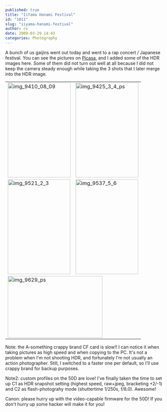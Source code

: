 ```yaml
---
published: true
title: "IiYama Hanami Festival"
id: "1011"
slug: "iiyama-hanami-festival"
author: rv
date: 2009-03-29 14:43
categories: Photography
---
```

A bunch of us gaijins went out today and went to a rap concert / Japanese festival. You can see the pictures on <a href="http://picasaweb.google.co.jp/rv7021/IiYamaMatsuri" target="_blank">Picasa</a>, and I added some of the HDR images here. Some of them did not turn out well at all because I did not keep the camera steady enough while taking the 3 shots that I later merge into the HDR image. 
<table border="0">
<tbody>
<tr>
<td><a href="https://s3.amazonaws.com/cfwblog/uploads/2009/03/img_9410_08_09.jpg"><img class="aligncenter size-medium wp-image-1012" title="img_9410_08_09" src="https://s3.amazonaws.com/cfwblog/uploads/2009/03/img_9410_08_09.jpg?w=199" alt="img_9410_08_09" width="199" height="300" /></a></td>
<td><a href="https://s3.amazonaws.com/cfwblog/uploads/2009/03/img_9425_3_4_ps.jpg"><img class="aligncenter size-medium wp-image-1013" title="img_9425_3_4_ps" src="https://s3.amazonaws.com/cfwblog/uploads/2009/03/img_9425_3_4_ps.jpg?w=199" alt="img_9425_3_4_ps" width="199" height="300" /></a></td>
</tr>
<tr>
<td><a href="https://s3.amazonaws.com/cfwblog/uploads/2009/03/img_9521_2_3.jpg"><img class="aligncenter size-medium wp-image-1014" title="img_9521_2_3" src="https://s3.amazonaws.com/cfwblog/uploads/2009/03/img_9521_2_3.jpg?w=198" alt="img_9521_2_3" width="198" height="300" /></a></td>
<td><a href="https://s3.amazonaws.com/cfwblog/uploads/2009/03/img_9537_5_6.jpg"><img class="aligncenter size-medium wp-image-1015" title="img_9537_5_6" src="https://s3.amazonaws.com/cfwblog/uploads/2009/03/img_9537_5_6.jpg?w=198" alt="img_9537_5_6" width="198" height="300" /></a></td>
</tr>
<tr>
<td colspan="2"><a href="https://s3.amazonaws.com/cfwblog/uploads/2009/03/img_9629_ps.jpg"><img class="aligncenter size-medium wp-image-1016" title="img_9629_ps" src="https://s3.amazonaws.com/cfwblog/uploads/2009/03/img_9629_ps.jpg?w=300" alt="img_9629_ps" width="300" height="195" /></a></td>
</tr>
</tbody></table>
Note: the A-something crappy brand CF card is slow!! I can notice it when taking pictures as high speed and when copying to the PC. It's not a problem when I'm not shooting HDR, and fortunately I'm not usually an action photographer. Still, I switched to a faster one per default, so I'll use crappy brand for backup purposes. 

Note2: custom profiles on the 50D are love! I've finally taken the time to set up C1 as HDR snapshot setting (highest speed, raw+jpeg, bracketing +2/-1) and C2 as flash-photograhy mode (shuttertime 1/250s, f/8.0). Awesome!

Canon: please hurry up with the video-capable firmware for the 50D! If you don't hurry up some hacker will make it for you!